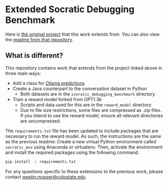 # Extended Socratic Debugging Benchmark

Here is [the original project](https://github.com/taisazero/socratic-debugging-benchmark) that this work extends from. You can also view the [readme from that repository](previous_readme.md).

## What is different?

This repository contains work that extends from the project linked above in three main ways:

- Add a class for [Ollama predictions](inference/llama_inference.py)
- Create a Java counterpart to the conversation dataset in Python
  - Both datasets are in the `scoratic_debugging_benchmark` directory
- Train a reward model forked from OPT1.3b
  - Scripts and data used for this are in the `reward_model` directory
  - Due to file size restrictions, some files are compressed as .zip files. If you intend to use the reward model, ensure all relevant directories are uncompressed.

The `requirements.txt` file has been updated to include packages that are necessary to run the reward model. As such, the instructions are the same as the previous readme: Create a new virtual Python environment called `socratic_env` using Anaconda or virtualenv. Then, activate the environment and install the required packages using the following command:

``` bash
pip install -r requirements.txt
```

For any questions specific to these extensions to the previous work, please contact [westin.musser@colostate.edu](mailto:westin.musser@colostate.edu)
